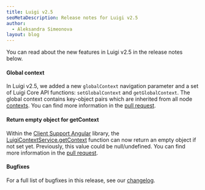 ```yaml
---
title: Luigi v2.5
seoMetaDescription: Release notes for Luigi v2.5
author:
  - Aleksandra Simeonova
layout: blog
---
```


You can read about the new features in Luigi v2.5 in the release notes below.

<!-- Excerpt -->

#### Global context

In Luigi v2.5, we added a new `globalContext` navigation parameter and a set of Luigi Core API functions: `setGlobalContext` and `getGlobalContext`. The global context contains key-object pairs which are inherited from all node [contexts](https://docs.luigi-project.io/docs/navigation-advanced?section=contexts). You can find more information in the [pull request](https://github.com/SAP/luigi/pull/3416). 

#### Return empty object for getContext 

Within the [Client Support Angular](https://docs.luigi-project.io/docs/framework-support-libraries?section=angular-support-library) library, the [LuigiContextService.getContext](https://github.com/SAP/luigi/blob/main/client-frameworks-support/client-support-angular/projects/client-support-angular/src/lib/service/luigi-context.service.impl.ts#L30) function can now return an empty object if not set yet. Previously, this value could be null/undefined. You can find more information in the [pull request](https://github.com/SAP/luigi/pull/3405). 

#### Bugfixes

For a full list of bugfixes in this release, see our [changelog](https://github.com/SAP/luigi/blob/main/CHANGELOG.md).
